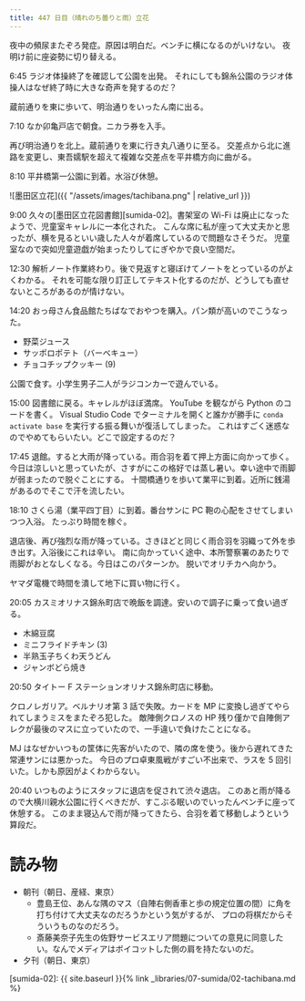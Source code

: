 ```yaml
---
title: 447 日目（晴れのち曇りと雨）立花
---
```


夜中の頻尿またぞろ発症。原因は明白だ。ベンチに横になるのがいけない。
夜明け前に座姿勢に切り替える。

6:45 ラジオ体操終了を確認して公園を出発。
それにしても錦糸公園のラジオ体操人はなぜ終了時に大きな奇声を発するのだ？

蔵前通りを東に歩いて、明治通りをいったん南に出る。

7:10 なか卯亀戸店で朝食。ニカラ券を入手。

再び明治通りを北上。蔵前通りを東に行き丸八通りに至る。
交差点から北に進路を変更し、東吾嬬駅を超えて複雑な交差点を平井橋方向に曲がる。

8:10 平井橋第一公園に到着。水浴び休憩。

![墨田区立花]({{ "/assets/images/tachibana.png" | relative_url }})

9:00 久々の[墨田区立花図書館][sumida-02]。書架室の Wi-Fi は廃止になったようで、児童室キャレルに一本化された。
こんな席に私が座って大丈夫かと思ったが、横を見るといい歳した人々が着席しているので問題なさそうだ。
児童室なので突如児童遊戯が始まったりしてにぎやかで良い空間だ。

12:30 解析ノート作業終わり。後で見返すと寝ぼけてノートをとっているのがよくわかる。
それを可能な限り訂正してテキスト化するのだが、どうしても直せないところがあるのが情けない。

14:20 おっ母さん食品館たちばなでおやつを購入。パン類が高いのでこうなった。
* 野菜ジュース
* サッポロポテト（バーベキュー）
* チョコチップクッキー (9)

公園で食す。小学生男子二人がラジコンカーで遊んでいる。

15:00 図書館に戻る。キャレルがほぼ満席。
YouTube を観ながら Python のコードを書く。
Visual Studio Code でターミナルを開くと誰かが勝手に `conda activate base` を実行する振る舞いが復活してしまった。
これはすごく迷惑なのでやめてもらいたい。どこで設定するのだ？

17:45 退館。すると大雨が降っている。雨合羽を着て押上方面に向かって歩く。
今日は涼しいと思っていたが、さすがにこの格好では蒸し暑い。幸い途中で雨脚が弱まったので脱ぐことにする。
十間橋通りを歩いて業平に到着。近所に銭湯があるのでそこで汗を流したい。

18:10 さくら湯（業平四丁目）に到着。番台サンに PC 鞄の心配をさせてしまいつつ入浴。
たっぷり時間を稼ぐ。

退店後、再び強烈な雨が降っている。さきほどと同じく雨合羽を羽織って外を歩き出す。入浴後にこれは辛い。
南に向かっていく途中、本所警察署のあたりで雨脚がおとなしくなる。今日はこのパターンか。
脱いでオリチカへ向かう。

ヤマダ電機で時間を潰して地下に買い物に行く。

20:05 カスミオリナス錦糸町店で晩飯を調達。安いので調子に乗って食い過ぎる。
* 木綿豆腐
* ミニフライドチキン (3)
* 半熟玉子ちくわ天うどん
* ジャンボどら焼き

20:50 タイトー F ステーションオリナス錦糸町店に移動。

クロノレガリア。ベルナリオ第 3 話で失敗。カードを MP に変換し過ぎてやられてしまうミスをまたぞろ犯した。
敵陣側クロノスの HP 残り僅かで自陣側アレクが最後のマスに立っていたので、一手違いで負けたことになる。

MJ はなぜかいつもの筐体に先客がいたので、隣の席を使う。後から遅れてきた常連サンには悪かった。
今日のプロ卓東風戦がすごい不出来で、ラスを 5 回引いた。しかも原因がよくわからない。

20:40 いつものようにスタッフに退店を促されて渋々退店。
このあと雨が降るので大横川親水公園に行くべきだが、すこぶる眠いのでいったんベンチに座って休憩する。
このまま寝込んで雨が降ってきたら、合羽を着て移動しようという算段だ。

# 読み物

* 朝刊（朝日、産経、東京）
  * 豊島王位、あんな隅のマス（自陣右側香車と歩の規定位置の間）に角を打ち付けて大丈夫なのだろうかという気がするが、
    プロの将棋だからそういうものなのだろう。
  * 斎藤美奈子先生の佐野サービスエリア問題についての意見に同意したい。なんでメディアはボイコットした側の肩を持たないのだ。
* 夕刊（朝日、東京）

[sumida-02]: {{ site.baseurl }}{% link _libraries/07-sumida/02-tachibana.md %}
